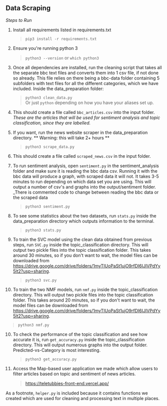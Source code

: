 ## Data Scraping

_Steps to Run_

1. Install all requirements listed in requirements.txt

   > `pip3 install -r requirements.txt`

2. Ensure you're running python 3

   > `python3 --version` or `which python3`

3. Once all dependencies are installed, run the cleaning script that takes all the separate bbc
   text files and converts them into 1 csv file, if not done so already. This file relies on there being a bbc-data folder containing 
   5 subfolders with text files for all the different categories, which we have included.
   Inside the data_preparation folder:

   > `python3 clean_data.py`  
   > Or just `python` depending on how you have your aliases set up.

4. This should create a file called `bbc_articles.csv` into the input folder.  
   _These are the articles that will be used for sentiment analysis and topic classification, since they are labelled._

5. If you want, run the news website scraper in the data_preparation directory. ** Warning: this will take 2+ hours **

   > `python3 scrape_data.py`

6. This should create a file called `scraped_news.csv` in the input folder.  


7. To run sentiment analysis, open `sentiment.py` in the sentiment_analysis folder and make sure it is reading the bbc data csv. Running it with the bbc data will produce a graph, with scraped data it will not. It takes 3-5 minutes to run depending on which data set you are using. This will output a number of csv's and graphs into the output/sentiment folder.
   _There is commented code to change between reading the bbc data or the scraped data

   > `python3 sentiment.py`

8. To see some statistics about the two datasets, run `stats.py` inside the data_preparation directory which outputs information to the terminal.

   > `python3 stats.py`

9. To train the SVC model using the clean data obtained from previous steps, run `SVC.py` inside the topic_classification directory. This will output two pickle files into the topic classification folder. This takes around 30 minutes, so if you don't want to wait, the model files can be downloaded from https://drive.google.com/drive/folders/1myTIUoPaSt1ujO9rfDI6IJIVPdYy5lt2?usp=sharing.

   > `python3 svc.py`

10. To train the two NMF models, run `nmf.py` inside the topic_classification directory. This will output two pickle files into the topic classification folder. This takes around 20 minutes, so if you don't want to wait, the model files can be downloaded from https://drive.google.com/drive/folders/1myTIUoPaSt1ujO9rfDI6IJIVPdYy5lt2?usp=sharing.

   > `python3 nmf.py`


10. To check the performance of the topic classification and see how accurate it is, run `get_accuracy.py` inside the topic_classification directory. This will output numerous graphs into the output folder. Predicted-vs-Category is most interesting.
    > `python3 get_accuracy.py`

11. Access the Map-based user application we made which allow users to filter articles based on topic and sentiment of news articles. 
      > https://teletubbies-front-end.vercel.app/

   
As a footnote, `helper.py` is included because it contains functions we created which are used for cleaning and processing text in multiple places.
